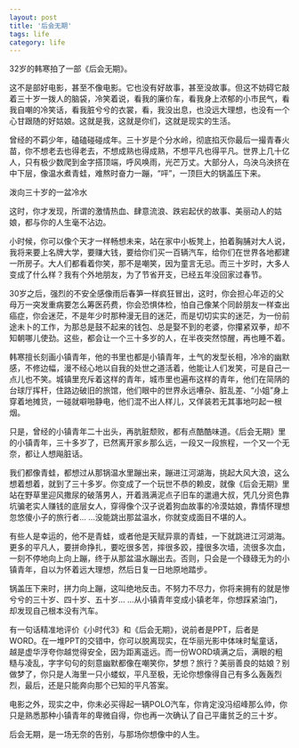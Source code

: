 ```yaml
---
layout: post
title: '后会无期'
tags: life
category: life
---
```


32岁的韩寒拍了一部《后会无期》。

这不是部好电影，甚至不像电影。它也没有好故事，甚至没故事。但这不妨碍它敲着三十岁一拨人的脑袋，冷笑着说，看我的廉价车，看我身上浓郁的小市民气，看我自嘲的冷笑话，看我脏兮兮的衣裳，看，我没出息，也没远大理想，也没有一个心甘跟随的好姑娘。这就是我，这就是你们，这就是现实的生活。

曾经的不羁少年，磕磕碰碰成年。三十岁是个分水岭，彻底掐灭你最后一撮青春火苗，你不想老去也得老去，不想成熟也得成熟，不想平凡也得平凡。世界上几十亿人，只有极少数爬到金字搭顶端，呼风唤雨，光芒万丈。大部分人，乌泱乌泱挤在中下层，像温水煮青蛙，难熬时奋力一蹦，“呯”，一顶巨大的锅盖压下来。

泼向三十岁的一盆冷水

这时，你才发现，所谓的激情热血、肆意流浪、跌宕起伏的故事、美丽动人的姑娘，都与你的人生毫不沾边。

小时候，你可以像个天才一样畅想未来，站在家中小板凳上，拍着胸脯对大人说，我将来要上名牌大学，要赚大钱，要给你们买一百辆汽车，给你们在世界各地都建一所房子。大人们都看着你笑，那不是嘲笑，因为童言无忌。而三十岁时，大多人变成了什么样？我有个外地朋友，为了节省开支，已经五年没回家过春节。

30岁之后，强烈的不安全感像雨后春笋一样疯狂冒出，这时，你会担心年迈的父母万一突发重病要怎么筹医药费，你会恐惧体检，怕自己像某个同龄朋友一样查出癌症，你会迷茫，不是年少时那种漫无目的迷茫，而是切切实实的迷茫，为一份前途未卜的工作，为那总是鼓不起来的钱包、总是娶不到的老婆，你攥紧双拳，却不知朝哪儿使劲。这些，都会让一个三十多岁的人，在半夜突然惊醒，再也睡不着。

韩寒擅长刻画小镇青年，他的书里也都是小镇青年，土气的发型长相，冷冷的幽默感，不修边幅，漫不经心地以自我的处世之道活着，他能让人们发笑，可是自己一点儿也不笑。城镇里充斥着这样的青年，城市里也遍布这样的青年，他们在简陃的台球厅挥杆，住路边破旧的旅馆，他们眼中的世界永远嘈杂、脏乱差、“小姐”身上穿着地摊货，一碰就噼啪静电，他们混不出人样儿，又佯装若无其事地叼起一根烟。

只是，曾经的小镇青年二十出头，再肮脏颓败，都有点酷酷味道。《后会无期》里的小镇青年，三十多岁了，已然离开家乡那么远，一段又一段旅程，一个又一个无奈，都让人想飚脏话。

我们都像青蛙，都想过从那锅温水里蹦出来，蹦进江河湖海，挑起大风大浪，这么想着想着，就到了三十多岁。你变成了一个玩世不恭的赖皮，就像《后会无期》里站在野草里迎风撒尿的破落男人，开着溅满泥点子旧车的邋遢大叔，凭几分资色靠坑骗老实人赚钱的底层女人，穿得像个汉子说着狗血故事的冷漠姑娘，靠情怀理想忽悠傻小子的旅行者... ...没能跳出那盆温水，你就变成面目不堪的人。

有些人是幸运的，他不是青蛙，或者他是天赋异禀的青蛙，一下就跳进江河湖海。更多的平凡人，要拼命挣扎，要吃很多苦，摔很多跤，撞很多次墙，流很多次血，一刻不停地向上向上蹦，终于从那盆温水蹦出去。否则，只会是一个碌碌无为的小镇青年，自以为怀着远大理想，然后日复一日地原地踏步。

锅盖压下来时，拼力向上蹦，这叫绝地反击。不努力不尽力，你将来拥有的就是惨兮兮的三十岁、四十岁、五十岁... ...从小镇青年变成小镇老年，你想踩紧油门，却发现自己根本没有汽车。

有一句话精准地评价《小时代3》和《后会无期》，说前者是PPT，后者是WORD。在一堆PPT的交错中，你可以脱离现实，在华丽光影中体味时髦童话，越是虚华浮夸你越觉得安全，因为距离遥远。而一份WORD填满之后，满眼的粗糙与凌乱，字字句句的刻意幽默都像在嘲笑你，梦想？旅行？美丽善良的姑娘？别做梦了，你只是人海里一只小蝼蚁，平凡至极，无论你想像得自己有多么轰轰烈烈，最后，还是只能奔向那个已知的平凡答案。

电影之外，现实之中，你未必买得起一辆POLO汽车，你肯定没冯绍峰那么帅，你只是熟悉那种小镇青年的卑微自得，你也再一次确认了自己平庸贫乏的三十岁。

后会无期，是一场无奈的告别，与那场你想像中的人生。
